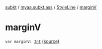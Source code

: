 [subkt](../../index.md) / [myaa.subkt.ass](../index.md) / [StyleLine](index.md) / [marginV](./margin-v.md)

# marginV

`var marginV: `[`Int`](https://kotlinlang.org/api/latest/jvm/stdlib/kotlin/-int/index.html) [(source)](https://github.com/Myaamori/SubKt/blob/0.1.13/src/main/kotlin/myaa/subkt/ass/parser.kt#L576)